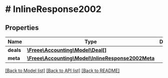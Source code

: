 # # InlineResponse2002

## Properties

Name | Type | Description | Notes
------------ | ------------- | ------------- | -------------
**deals** | [**\Freee\Accounting\Model\Deal[]**](Deal.md) |  |
**meta** | [**\Freee\Accounting\Model\InlineResponse2002Meta**](InlineResponse2002Meta.md) |  |

[[Back to Model list]](../../README.md#models) [[Back to API list]](../../README.md#endpoints) [[Back to README]](../../README.md)
